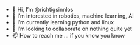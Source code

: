 - 👋 Hi, I’m @richtigsinnlos
- 👀 I’m interested in robotics, machine learning, Ai
- 🌱 I’m currently learning python and linux
- 💞️ I’m looking to collaborate on nothing quite yet
- 📫 How to reach me ... if you know you know

<!---
richtigsinnlos/richtigsinnlos is a ✨ special ✨ repository because its `README.md` (this file) appears on your GitHub profile.
You can click the Preview link to take a look at your changes.
--->
